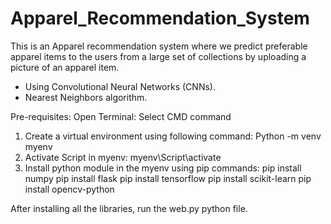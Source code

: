 # Apparel_Recommendation_System

This is an Apparel recommendation system where we predict preferable apparel items to the users from a large set of collections by uploading a picture of an apparel item.
- Using Convolutional Neural Networks (CNNs).
- Nearest Neighbors algorithm.

Pre-requisites: 
Open Terminal:
Select CMD command
1. Create a virtual environment using following command:
Python -m venv myenv
2. Activate Script in myenv:
myenv\Script\activate
3. Install python module in the myenv using pip commands:
pip install numpy
pip install flask
pip install tensorflow
pip install scikit-learn
pip install opencv-python

After installing all the libraries, run the web.py python file.
